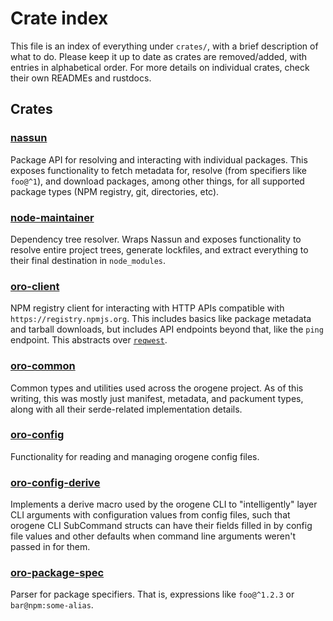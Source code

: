 # Crate index

This file is an index of everything under `crates/`, with a brief description
of what to do. Please keep it up to date as crates are removed/added, with
entries in alphabetical order. For more details on individual crates, check
their own READMEs and rustdocs.

## Crates

### [nassun](./nassun)

Package API for resolving and interacting with individual packages. This
exposes functionality to fetch metadata for, resolve (from specifiers like
`foo@^1`), and download packages, among other things, for all supported
package types (NPM registry, git, directories, etc).

### [node-maintainer](./node-maintainer)

Dependency tree resolver. Wraps Nassun and exposes functionality to resolve
entire project trees, generate lockfiles, and extract everything to their
final destination in `node_modules`.

### [oro-client](./oro-client)

NPM registry client for interacting with HTTP APIs compatible with
`https://registry.npmjs.org`. This includes basics like package metadata and
tarball downloads, but includes API endpoints beyond that, like the `ping`
endpoint. This abstracts over [`reqwest`](https://docs.rs/reqwest).

### [oro-common](./oro-common)

Common types and utilities used across the orogene project. As of this
writing, this was mostly just manifest, metadata, and packument types, along
with all their serde-related implementation details.

### [oro-config](./oro-config)

Functionality for reading and managing orogene config files.

### [oro-config-derive](./oro-config-derive)

Implements a derive macro used by the orogene CLI to "intelligently" layer CLI
arguments with configuration values from config files, such that orogene CLI
SubCommand structs can have their fields filled in by config file values and
other defaults when command line arguments weren't passed in for them.

### [oro-package-spec](./oro-package-spec)

Parser for package specifiers. That is, expressions like `foo@^1.2.3` or
`bar@npm:some-alias`.
